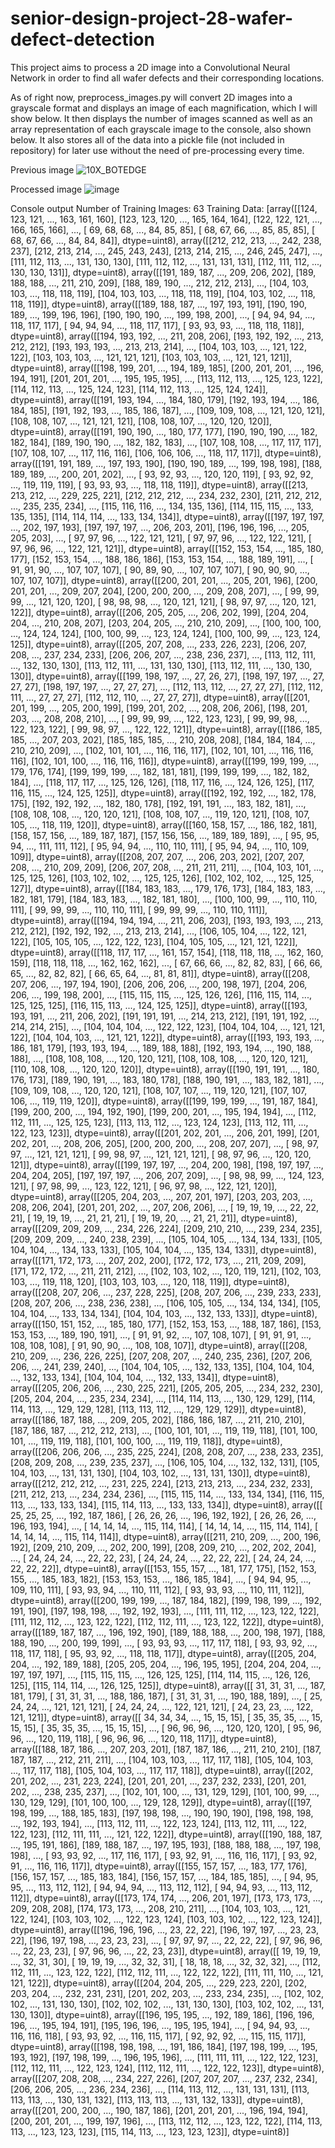 # senior-design-project-28-wafer-defect-detection
This project aims to process a 2D image into a Convolutional Neural Network in order to find all wafer defects and their corresponding locations.

As of right now, preprocess_images.py will convert 2D images into a grayscale format and displays an image of each magnification, which I will show below. It then displays the number of images scanned as well as an array representation of each grayscale image to the console, also shown below. It also stores all of the data into a pickle file (not included in repository) for later use without the need of pre-processing every time.

Previous image
![10X_BOTEDGE](https://media.github.ncsu.edu/user/19974/files/0dc9f3ba-9082-48b1-b310-fb2f86835af8)

Processed image
![image](https://media.github.ncsu.edu/user/19974/files/cb16a86e-6a2f-4552-988e-898e6b9b13a7)

Console output
Number of Training Images:  63
Training Data:  [array([[124, 123, 121, ..., 163, 161, 160],
       [123, 123, 120, ..., 165, 164, 164],
       [122, 122, 121, ..., 166, 165, 166],
       ...,
       [ 69,  68,  68, ...,  84,  85,  85],
       [ 68,  67,  66, ...,  85,  85,  85],
       [ 68,  67,  66, ...,  84,  84,  84]], dtype=uint8), array([[212, 212, 213, ..., 242, 238, 237],
       [212, 213, 214, ..., 245, 243, 243],
       [213, 214, 215, ..., 246, 245, 247],
       ...,
       [111, 112, 113, ..., 131, 130, 130],
       [111, 112, 112, ..., 131, 131, 131],
       [112, 111, 112, ..., 130, 130, 131]], dtype=uint8), array([[191, 189, 187, ..., 209, 206, 202],
       [189, 188, 188, ..., 211, 210, 209],
       [188, 189, 190, ..., 212, 212, 213],
       ...,
       [104, 103, 103, ..., 118, 118, 119],
       [104, 103, 103, ..., 118, 118, 119],
       [104, 103, 102, ..., 118, 118, 119]], dtype=uint8), array([[189, 188, 187, ..., 197, 193, 191],
       [190, 190, 189, ..., 199, 196, 196],
       [190, 190, 190, ..., 199, 198, 200],
       ...,
       [ 94,  94,  94, ..., 118, 117, 117],
       [ 94,  94,  94, ..., 118, 117, 117],
       [ 93,  93,  93, ..., 118, 118, 118]], dtype=uint8), array([[194, 193, 192, ..., 211, 208, 206],
       [193, 192, 192, ..., 213, 212, 212],
       [193, 193, 193, ..., 213, 213, 214],
       ...,
       [104, 103, 103, ..., 121, 122, 122],
       [103, 103, 103, ..., 121, 121, 121],
       [103, 103, 103, ..., 121, 121, 121]], dtype=uint8), array([[198, 199, 201, ..., 194, 189, 185],
       [200, 201, 201, ..., 196, 194, 191],
       [201, 201, 201, ..., 195, 195, 195],
       ...,
       [113, 112, 113, ..., 125, 123, 122],
       [114, 112, 113, ..., 125, 124, 123],
       [114, 112, 113, ..., 125, 124, 124]], dtype=uint8), array([[191, 193, 194, ..., 184, 180, 179],
       [192, 193, 194, ..., 186, 184, 185],
       [191, 192, 193, ..., 185, 186, 187],
       ...,
       [109, 109, 108, ..., 121, 120, 121],
       [108, 108, 107, ..., 121, 121, 121],
       [108, 108, 107, ..., 120, 120, 120]], dtype=uint8), array([[191, 190, 190, ..., 180, 177, 177],
       [190, 190, 190, ..., 182, 182, 184],
       [189, 190, 190, ..., 182, 182, 183],
       ...,
       [107, 108, 108, ..., 117, 117, 117],
       [107, 108, 107, ..., 117, 116, 116],
       [106, 106, 106, ..., 118, 117, 117]], dtype=uint8), array([[191, 191, 189, ..., 197, 193, 190],
       [190, 190, 189, ..., 199, 198, 198],
       [188, 189, 189, ..., 200, 201, 202],
       ...,
       [ 93,  92,  93, ..., 120, 120, 119],
       [ 93,  92,  92, ..., 119, 119, 119],
       [ 93,  93,  93, ..., 118, 118, 119]], dtype=uint8), array([[213, 213, 212, ..., 229, 225, 221],
       [212, 212, 212, ..., 234, 232, 230],
       [211, 212, 212, ..., 235, 235, 234],
       ...,
       [115, 116, 116, ..., 134, 135, 136],
       [114, 115, 115, ..., 133, 135, 135],
       [114, 114, 114, ..., 133, 134, 134]], dtype=uint8), array([[197, 197, 197, ..., 202, 197, 193],
       [197, 197, 197, ..., 206, 203, 201],
       [196, 196, 196, ..., 205, 205, 203],
       ...,
       [ 97,  97,  96, ..., 122, 121, 121],
       [ 97,  97,  96, ..., 122, 122, 121],
       [ 97,  96,  96, ..., 122, 121, 121]], dtype=uint8), array([[152, 153, 154, ..., 185, 180, 177],
       [152, 153, 154, ..., 188, 186, 186],
       [153, 153, 154, ..., 188, 189, 191],
       ...,
       [ 91,  91,  90, ..., 107, 107, 107],
       [ 90,  89,  90, ..., 107, 107, 107],
       [ 90,  90,  90, ..., 107, 107, 107]], dtype=uint8), array([[200, 201, 201, ..., 205, 201, 196],
       [200, 201, 201, ..., 209, 207, 204],
       [200, 200, 200, ..., 209, 208, 207],
       ...,
       [ 99,  99,  99, ..., 121, 120, 120],
       [ 98,  98,  98, ..., 120, 121, 121],
       [ 98,  97,  97, ..., 120, 121, 122]], dtype=uint8), array([[206, 205, 205, ..., 206, 202, 199],
       [204, 204, 204, ..., 210, 208, 207],
       [203, 204, 205, ..., 210, 210, 209],
       ...,
       [100, 100, 100, ..., 124, 124, 124],
       [100, 100,  99, ..., 123, 124, 124],
       [100, 100,  99, ..., 123, 124, 125]], dtype=uint8), array([[205, 207, 208, ..., 233, 226, 223],
       [206, 207, 208, ..., 237, 234, 233],
       [206, 206, 207, ..., 238, 236, 237],
       ...,
       [113, 112, 111, ..., 132, 130, 130],
       [113, 112, 111, ..., 131, 130, 130],
       [113, 112, 111, ..., 130, 130, 130]], dtype=uint8), array([[199, 198, 197, ...,  27,  26,  27],
       [198, 197, 197, ...,  27,  27,  27],
       [198, 197, 197, ...,  27,  27,  27],
       ...,
       [112, 113, 112, ...,  27,  27,  27],
       [112, 112, 111, ...,  27,  27,  27],
       [112, 112, 110, ...,  27,  27,  27]], dtype=uint8), array([[201, 201, 199, ..., 205, 200, 199],
       [199, 201, 202, ..., 208, 206, 206],
       [198, 201, 203, ..., 208, 208, 210],
       ...,
       [ 99,  99,  99, ..., 122, 123, 123],
       [ 99,  99,  98, ..., 122, 123, 122],
       [ 99,  98,  97, ..., 122, 122, 121]], dtype=uint8), array([[186, 185, 185, ..., 207, 203, 202],
       [185, 185, 185, ..., 210, 208, 208],
       [184, 184, 184, ..., 210, 210, 209],
       ...,
       [102, 101, 101, ..., 116, 116, 117],
       [102, 101, 101, ..., 116, 116, 116],
       [102, 101, 100, ..., 116, 116, 116]], dtype=uint8), array([[199, 199, 199, ..., 179, 176, 174],
       [199, 199, 199, ..., 182, 181, 181],
       [199, 199, 199, ..., 182, 182, 184],
       ...,
       [118, 117, 117, ..., 125, 126, 126],
       [118, 117, 116, ..., 124, 126, 125],
       [117, 116, 115, ..., 124, 125, 125]], dtype=uint8), array([[192, 192, 192, ..., 182, 178, 175],
       [192, 192, 192, ..., 182, 180, 178],
       [192, 191, 191, ..., 183, 182, 181],
       ...,
       [108, 108, 108, ..., 120, 120, 121],
       [108, 108, 107, ..., 119, 120, 121],
       [108, 107, 105, ..., 118, 119, 120]], dtype=uint8), array([[160, 158, 157, ..., 186, 182, 181],
       [158, 157, 156, ..., 189, 187, 187],
       [157, 156, 156, ..., 189, 189, 189],
       ...,
       [ 95,  95,  94, ..., 111, 111, 112],
       [ 95,  94,  94, ..., 110, 110, 111],
       [ 95,  94,  94, ..., 110, 109, 109]], dtype=uint8), array([[208, 207, 207, ..., 206, 203, 202],
       [207, 207, 208, ..., 210, 209, 209],
       [206, 207, 208, ..., 211, 211, 211],
       ...,
       [104, 103, 101, ..., 125, 125, 126],
       [103, 102, 102, ..., 125, 125, 126],
       [102, 102, 102, ..., 125, 125, 127]], dtype=uint8), array([[184, 183, 183, ..., 179, 176, 173],
       [184, 183, 183, ..., 182, 181, 179],
       [184, 183, 183, ..., 182, 181, 180],
       ...,
       [100, 100,  99, ..., 110, 110, 111],
       [ 99,  99,  99, ..., 110, 110, 111],
       [ 99,  99,  99, ..., 110, 110, 111]], dtype=uint8), array([[194, 194, 194, ..., 211, 206, 203],
       [193, 193, 193, ..., 213, 212, 212],
       [192, 192, 192, ..., 213, 213, 214],
       ...,
       [106, 105, 104, ..., 122, 121, 122],
       [105, 105, 105, ..., 122, 122, 123],
       [104, 105, 105, ..., 121, 121, 122]], dtype=uint8), array([[118, 117, 117, ..., 161, 157, 154],
       [118, 118, 118, ..., 162, 160, 159],
       [118, 118, 118, ..., 162, 162, 162],
       ...,
       [ 67,  66,  66, ...,  82,  82,  83],
       [ 66,  66,  65, ...,  82,  82,  82],
       [ 66,  65,  64, ...,  81,  81,  81]], dtype=uint8), array([[208, 207, 206, ..., 197, 194, 190],
       [206, 206, 206, ..., 200, 198, 197],
       [204, 206, 206, ..., 199, 198, 200],
       ...,
       [115, 115, 115, ..., 125, 126, 126],
       [116, 115, 114, ..., 125, 125, 125],
       [116, 115, 113, ..., 124, 125, 125]], dtype=uint8), array([[193, 193, 191, ..., 211, 206, 202],
       [191, 191, 191, ..., 214, 213, 212],
       [191, 191, 192, ..., 214, 214, 215],
       ...,
       [104, 104, 104, ..., 122, 122, 123],
       [104, 104, 104, ..., 121, 121, 122],
       [104, 104, 103, ..., 121, 121, 122]], dtype=uint8), array([[193, 193, 193, ..., 186, 181, 179],
       [193, 193, 194, ..., 189, 188, 188],
       [192, 193, 194, ..., 190, 188, 188],
       ...,
       [108, 108, 108, ..., 120, 120, 121],
       [108, 108, 108, ..., 120, 120, 121],
       [110, 108, 108, ..., 120, 120, 120]], dtype=uint8), array([[190, 191, 191, ..., 180, 176, 173],
       [189, 190, 191, ..., 183, 180, 178],
       [188, 190, 191, ..., 183, 182, 181],
       ...,
       [109, 109, 108, ..., 120, 120, 121],
       [108, 107, 107, ..., 119, 120, 121],
       [107, 107, 106, ..., 119, 119, 120]], dtype=uint8), array([[199, 199, 199, ..., 191, 187, 184],
       [199, 200, 200, ..., 194, 192, 190],
       [199, 200, 201, ..., 195, 194, 194],
       ...,
       [112, 112, 111, ..., 125, 125, 123],
       [113, 113, 112, ..., 123, 124, 123],
       [113, 112, 111, ..., 122, 123, 123]], dtype=uint8), array([[201, 202, 201, ..., 206, 201, 199],
       [201, 202, 201, ..., 208, 206, 205],
       [200, 200, 200, ..., 208, 207, 207],
       ...,
       [ 98,  97,  97, ..., 121, 121, 121],
       [ 99,  98,  97, ..., 121, 121, 121],
       [ 98,  97,  96, ..., 120, 120, 121]], dtype=uint8), array([[199, 197, 197, ..., 204, 200, 198],
       [198, 197, 197, ..., 204, 204, 205],
       [197, 197, 197, ..., 206, 207, 209],
       ...,
       [ 98,  98,  99, ..., 124, 123, 121],
       [ 97,  98,  99, ..., 123, 122, 121],
       [ 96,  97,  98, ..., 122, 121, 120]], dtype=uint8), array([[205, 204, 203, ..., 207, 201, 197],
       [203, 203, 203, ..., 208, 206, 204],
       [201, 201, 202, ..., 207, 206, 206],
       ...,
       [ 19,  19,  19, ...,  22,  22,  21],
       [ 19,  19,  19, ...,  21,  21,  21],
       [ 19,  19,  20, ...,  21,  21,  21]], dtype=uint8), array([[209, 209, 209, ..., 234, 226, 224],
       [209, 210, 210, ..., 239, 234, 235],
       [209, 209, 209, ..., 240, 238, 239],
       ...,
       [105, 104, 105, ..., 134, 134, 133],
       [105, 104, 104, ..., 134, 133, 133],
       [105, 104, 104, ..., 135, 134, 133]], dtype=uint8), array([[171, 172, 173, ..., 207, 202, 200],
       [172, 172, 173, ..., 211, 209, 209],
       [171, 172, 172, ..., 211, 211, 212],
       ...,
       [102, 103, 102, ..., 120, 119, 121],
       [102, 103, 103, ..., 119, 118, 120],
       [103, 103, 103, ..., 120, 118, 119]], dtype=uint8), array([[208, 207, 206, ..., 237, 228, 225],
       [208, 207, 206, ..., 239, 233, 233],
       [208, 207, 206, ..., 238, 236, 238],
       ...,
       [106, 105, 105, ..., 134, 134, 134],
       [105, 104, 104, ..., 133, 134, 134],
       [104, 104, 103, ..., 132, 133, 133]], dtype=uint8), array([[150, 151, 152, ..., 185, 180, 177],
       [152, 153, 153, ..., 188, 187, 186],
       [153, 153, 153, ..., 189, 190, 191],
       ...,
       [ 91,  91,  92, ..., 107, 108, 107],
       [ 91,  91,  91, ..., 108, 108, 108],
       [ 91,  90,  90, ..., 108, 108, 107]], dtype=uint8), array([[208, 210, 209, ..., 236, 226, 225],
       [207, 208, 207, ..., 240, 235, 236],
       [207, 206, 206, ..., 241, 239, 240],
       ...,
       [104, 104, 105, ..., 132, 133, 135],
       [104, 104, 104, ..., 132, 133, 134],
       [104, 104, 104, ..., 132, 133, 134]], dtype=uint8), array([[205, 206, 206, ..., 230, 225, 221],
       [205, 205, 205, ..., 234, 232, 230],
       [205, 204, 204, ..., 235, 234, 234],
       ...,
       [114, 114, 113, ..., 130, 129, 129],
       [114, 114, 113, ..., 129, 129, 128],
       [113, 113, 112, ..., 129, 129, 129]], dtype=uint8), array([[186, 187, 188, ..., 209, 205, 202],
       [186, 186, 187, ..., 211, 210, 210],
       [187, 186, 187, ..., 212, 212, 213],
       ...,
       [100, 101, 101, ..., 119, 119, 118],
       [101, 100, 101, ..., 119, 119, 118],
       [101, 100, 100, ..., 119, 119, 118]], dtype=uint8), array([[206, 206, 206, ..., 235, 225, 224],
       [208, 208, 207, ..., 238, 233, 235],
       [208, 209, 208, ..., 239, 235, 237],
       ...,
       [106, 105, 104, ..., 132, 132, 131],
       [105, 104, 103, ..., 131, 131, 130],
       [104, 103, 102, ..., 131, 131, 130]], dtype=uint8), array([[212, 212, 212, ..., 231, 225, 224],
       [213, 213, 213, ..., 234, 232, 233],
       [211, 212, 213, ..., 234, 234, 236],
       ...,
       [115, 115, 114, ..., 133, 134, 134],
       [116, 115, 113, ..., 133, 133, 134],
       [115, 114, 113, ..., 133, 133, 134]], dtype=uint8), array([[ 25,  25,  25, ..., 192, 187, 186],
       [ 26,  26,  26, ..., 196, 192, 192],
       [ 26,  26,  26, ..., 196, 193, 194],
       ...,
       [ 14,  14,  14, ..., 115, 114, 114],
       [ 14,  14,  14, ..., 115, 114, 114],
       [ 14,  14,  14, ..., 115, 114, 114]], dtype=uint8), array([[211, 210, 209, ..., 200, 196, 192],
       [209, 210, 209, ..., 202, 200, 199],
       [208, 209, 210, ..., 202, 202, 204],
       ...,
       [ 24,  24,  24, ...,  22,  22,  23],
       [ 24,  24,  24, ...,  22,  22,  22],
       [ 24,  24,  24, ...,  22,  22,  22]], dtype=uint8), array([[153, 155, 157, ..., 181, 177, 175],
       [152, 153, 155, ..., 185, 183, 182],
       [153, 153, 153, ..., 186, 185, 184],
       ...,
       [ 94,  94,  95, ..., 109, 110, 111],
       [ 93,  93,  94, ..., 110, 111, 112],
       [ 93,  93,  93, ..., 110, 111, 112]], dtype=uint8), array([[200, 199, 199, ..., 187, 184, 182],
       [199, 198, 199, ..., 192, 191, 190],
       [197, 198, 198, ..., 192, 192, 193],
       ...,
       [111, 111, 112, ..., 123, 122, 122],
       [111, 112, 112, ..., 123, 122, 122],
       [112, 112, 111, ..., 123, 122, 122]], dtype=uint8), array([[189, 187, 187, ..., 196, 192, 190],
       [189, 188, 188, ..., 200, 198, 197],
       [188, 188, 190, ..., 200, 199, 199],
       ...,
       [ 93,  93,  93, ..., 117, 117, 118],
       [ 93,  93,  92, ..., 118, 117, 118],
       [ 95,  93,  92, ..., 118, 118, 117]], dtype=uint8), array([[205, 204, 204, ..., 192, 189, 188],
       [205, 205, 204, ..., 196, 195, 195],
       [204, 204, 204, ..., 197, 197, 197],
       ...,
       [115, 115, 115, ..., 126, 125, 125],
       [114, 114, 115, ..., 126, 126, 125],
       [115, 114, 114, ..., 126, 125, 125]], dtype=uint8), array([[ 31,  31,  31, ..., 187, 181, 179],
       [ 31,  31,  31, ..., 188, 186, 187],
       [ 31,  31,  31, ..., 190, 188, 189],
       ...,
       [ 25,  24,  24, ..., 121, 121, 121],
       [ 24,  24,  24, ..., 122, 121, 121],
       [ 24,  23,  23, ..., 122, 121, 121]], dtype=uint8), array([[ 34,  34,  34, ...,  15,  15,  15],
       [ 35,  35,  35, ...,  15,  15,  15],
       [ 35,  35,  35, ...,  15,  15,  15],
       ...,
       [ 96,  96,  96, ..., 120, 120, 120],
       [ 95,  96,  96, ..., 120, 119, 118],
       [ 96,  96,  96, ..., 120, 118, 117]], dtype=uint8), array([[188, 187, 186, ..., 207, 203, 201],
       [187, 187, 186, ..., 211, 210, 210],
       [187, 187, 187, ..., 212, 211, 211],
       ...,
       [104, 103, 103, ..., 117, 117, 118],
       [105, 104, 103, ..., 117, 117, 118],
       [105, 104, 103, ..., 117, 117, 118]], dtype=uint8), array([[202, 201, 202, ..., 231, 223, 224],
       [201, 201, 201, ..., 237, 232, 233],
       [201, 201, 202, ..., 238, 235, 237],
       ...,
       [102, 101, 100, ..., 131, 129, 129],
       [101, 100,  99, ..., 130, 129, 129],
       [101, 100, 100, ..., 129, 128, 129]], dtype=uint8), array([[197, 198, 199, ..., 188, 185, 183],
       [197, 198, 198, ..., 190, 190, 190],
       [198, 198, 198, ..., 192, 193, 194],
       ...,
       [113, 112, 111, ..., 122, 123, 124],
       [113, 112, 111, ..., 122, 122, 123],
       [112, 111, 111, ..., 121, 122, 122]], dtype=uint8), array([[190, 188, 187, ..., 195, 191, 186],
       [189, 188, 187, ..., 197, 195, 193],
       [188, 188, 188, ..., 197, 198, 198],
       ...,
       [ 93,  93,  92, ..., 117, 116, 117],
       [ 93,  92,  91, ..., 116, 116, 117],
       [ 93,  92,  91, ..., 116, 116, 117]], dtype=uint8), array([[155, 157, 157, ..., 183, 177, 176],
       [156, 157, 157, ..., 185, 183, 184],
       [156, 157, 157, ..., 184, 185, 185],
       ...,
       [ 94,  95,  95, ..., 113, 112, 112],
       [ 94,  94,  94, ..., 113, 112, 112],
       [ 94,  94,  93, ..., 113, 112, 112]], dtype=uint8), array([[173, 174, 174, ..., 206, 201, 197],
       [173, 173, 173, ..., 209, 208, 208],
       [174, 173, 173, ..., 208, 210, 211],
       ...,
       [104, 103, 103, ..., 121, 122, 124],
       [103, 103, 102, ..., 122, 123, 124],
       [103, 103, 102, ..., 122, 123, 124]], dtype=uint8), array([[196, 196, 196, ...,  23,  22,  22],
       [196, 197, 197, ...,  23,  23,  22],
       [196, 197, 198, ...,  23,  23,  23],
       ...,
       [ 97,  97,  97, ...,  22,  22,  22],
       [ 97,  96,  96, ...,  22,  23,  23],
       [ 97,  96,  96, ...,  22,  23,  23]], dtype=uint8), array([[ 19,  19,  19, ...,  32,  31,  30],
       [ 19,  19,  19, ...,  32,  32,  31],
       [ 18,  18,  18, ...,  32,  32,  32],
       ...,
       [112, 112, 111, ..., 123, 122, 122],
       [112, 112, 111, ..., 122, 122, 122],
       [111, 111, 110, ..., 121, 121, 122]], dtype=uint8), array([[204, 204, 205, ..., 229, 223, 220],
       [202, 203, 204, ..., 232, 231, 231],
       [201, 202, 203, ..., 233, 234, 235],
       ...,
       [102, 102, 102, ..., 131, 130, 130],
       [102, 102, 102, ..., 131, 130, 130],
       [103, 102, 102, ..., 131, 130, 130]], dtype=uint8), array([[196, 195, 195, ..., 192, 189, 186],
       [196, 196, 196, ..., 195, 194, 191],
       [195, 196, 196, ..., 195, 195, 194],
       ...,
       [ 94,  94,  93, ..., 116, 116, 118],
       [ 93,  93,  92, ..., 116, 115, 117],
       [ 92,  92,  92, ..., 115, 115, 117]], dtype=uint8), array([[198, 198, 198, ..., 191, 186, 184],
       [197, 198, 199, ..., 195, 193, 192],
       [197, 198, 199, ..., 196, 195, 196],
       ...,
       [111, 111, 111, ..., 122, 122, 123],
       [112, 112, 111, ..., 122, 123, 124],
       [112, 112, 111, ..., 122, 122, 123]], dtype=uint8), array([[207, 208, 208, ..., 234, 227, 226],
       [207, 207, 207, ..., 237, 232, 234],
       [206, 206, 205, ..., 236, 234, 236],
       ...,
       [114, 113, 112, ..., 131, 131, 131],
       [113, 113, 113, ..., 130, 131, 132],
       [113, 113, 113, ..., 131, 132, 133]], dtype=uint8), array([[201, 200, 200, ..., 190, 187, 186],
       [201, 201, 201, ..., 196, 194, 194],
       [200, 201, 201, ..., 199, 197, 196],
       ...,
       [113, 112, 112, ..., 123, 122, 122],
       [114, 113, 113, ..., 123, 123, 123],
       [115, 114, 113, ..., 123, 123, 123]], dtype=uint8)]
